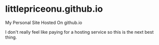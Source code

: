# littlepriceonu.github.io
My Personal Site Hosted On github.io

I don't really feel like paying for a hosting service so this is the next best thing.
